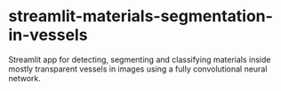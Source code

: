 # streamlit-materials-segmentation-in-vessels
Streamlit app for detecting, segmenting and classifying materials inside mostly transparent vessels in images using a fully convolutional neural network.
